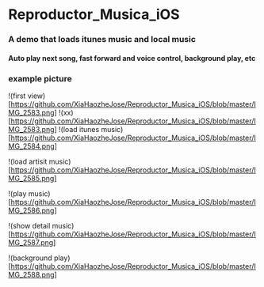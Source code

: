 # Reproductor_Musica_iOS

### A demo that loads itunes music and local music
#### Auto play next song, fast forward and voice control, background play, etc
### example picture 
!(first view)[https://github.com/XiaHaozheJose/Reproductor_Musica_iOS/blob/master/IMG_2583.png]
!(xx)[https://github.com/XiaHaozheJose/Reproductor_Musica_iOS/blob/master/IMG_2583.png]
!(load itunes music)[https://github.com/XiaHaozheJose/Reproductor_Musica_iOS/blob/master/IMG_2584.png]

!(load artisit music)[https://github.com/XiaHaozheJose/Reproductor_Musica_iOS/blob/master/IMG_2585.png]

!(play music)[https://github.com/XiaHaozheJose/Reproductor_Musica_iOS/blob/master/IMG_2586.png]

!(show detail music)[https://github.com/XiaHaozheJose/Reproductor_Musica_iOS/blob/master/IMG_2587.png]

!(background play)[https://github.com/XiaHaozheJose/Reproductor_Musica_iOS/blob/master/IMG_2588.png]
